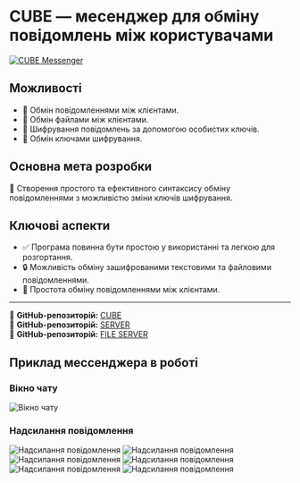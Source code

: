 # CUBE — месенджер для обміну повідомлень між користувачами

[![CUBE Messenger](https://raw.githubusercontent.com/rifatismailov/CUBE/main/messenger_cube_icon.png)](https://github.com/rifatismailov/CUBE)

## Можливості

- 📩 Обмін повідомленнями між клієнтами.
- 📂 Обмін файлами між клієнтами.
- 🔐 Шифрування повідомлень за допомогою особистих ключів.
- 🔑 Обмін ключами шифрування.

## Основна мета розробки

🔹 Створення простого та ефективного синтаксису обміну повідомленнями з можливістю зміни ключів шифрування.

## Ключові аспекти

- ✅ Програма повинна бути простою у використанні та легкою для розгортання.
- 🔒 Можливість обміну зашифрованими текстовими та файловими повідомленнями.
- 🔄 Простота обміну повідомленнями між клієнтами.

---
📌 **GitHub-репозиторій:** [CUBE](https://github.com/rifatismailov/CUBE)  
📌 **GitHub-репозиторій:** [SERVER](https://github.com/rifatismailov/server_cube)  
📌 **GitHub-репозиторій:** [FILE SERVER](https://github.com/rifatismailov/file_server_cube)

## Приклад мессенджера в роботі

### Вікно чату
![Вікно чату](https://github.com/rifatismailov/CUBE/blob/main/image_message/IMAGE%202025-04-01%2000%3A14%3A33.jpg)

### Надсилання повідомлення
![Надсилання повідомлення](https://github.com/rifatismailov/CUBE/blob/main/image_message/IMAGE%202025-04-01%2000%3A14%3A43.jpg)
![Надсилання повідомлення](https://github.com/rifatismailov/CUBE/blob/main/image_message/IMAGE%202025-04-01%2000%3A14%3A56.jpg)
![Надсилання повідомлення](https://github.com/rifatismailov/CUBE/blob/main/image_message/IMAGE%202025-04-01%2000%3A15%3A20.jpg)
![Надсилання повідомлення](https://github.com/rifatismailov/CUBE/blob/main/image_message/IMAGE%202025-04-01%2000%3A15%3A59.jpg)
![Надсилання повідомлення](https://github.com/rifatismailov/CUBE/blob/main/image_message/IMAGE%202025-04-01%2000%3A16%3A09.jpg)
![Надсилання повідомлення](https://github.com/rifatismailov/CUBE/blob/main/image_message/IMAGE%202025-04-01%2000%3A16%3A18.jpg)





